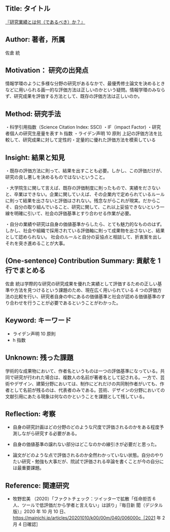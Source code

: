 ## Title: タイトル

[『研究業績とは何（であるべき）か？』](http://www.iii.u-tokyo.ac.jp/manage/wp-content/uploads/2021/03/100_2.pdf)

## Author: 著者，所属

佐倉 統

## Motivation： 研究の出発点

情報学環のように多様な分野の研究があるなかで、最優秀修士論文を決めるときなどに用いられる画一的な評価方法は正しいのかという疑問。情報学環のみならず、研究成果を評価する方法として、既存の評価方法は正しいのか。

## Method: 研究手法

・科学引用指数（Science Citation Index: SSCI)
・IF（impact Factor)
・研究者個人の研究生産量を表す h 指数
・ライデン声明 10 原則
上記の評価方法を比較して、研究成果に対して定性的・定量的に優れた評価方法を模索している

## Insight: 結果と知見

・既存の評価方法に則って、結果を出すことも必要。しかし、この評価だけが、研究の良し悪しを決めるものではないということ。

・大学院生に関して言えば、既存の評価制度に則ったもので、実績をださないと、卒業はできない。企業に関していえば、その企業内で定められているルールに則って結果を出さないと評価はされない。残念ながらこれが現実。だからこそ、自分の取り組んでいること、研究に関して、これ以上妥協できないという一線を明確に引いて、社会の評価基準とすり合わせる作業が必要。

・自分の業績や研究は自身の価値基準からしたら、とても魅力的なもののはず。しかし、社会や組織で採用されている評価軸に則って成果物を出さないと、結果として認められない。
社会のルールと自分の妥協点と相談して、折衷案を出しそれを突き進めることが大事。

## (One-sentence) Contribution Summary: 貢献を 1 行でまとめる

佐倉 統は学際的な研究の研究成果を優れた実績として評価するための正しい基準や方法を見つけるという課題のため、現在広く用いられている 4 つの評価方法の比較を行い、研究者自身の中にあるの価値基準と社会が認める価値基準のすり合わせを行うことが必要であるということがわかった。

## Keyword: キーワード

- ライデン声明 10 原則
- h 指数

## Unknown: 残った課題

学術的な成果物において、作者名というものは一つの評価基準になっている。共同で研究が行われた場合は、複数人の名前が著者名として記される。一方で、芸術やデザイン、建築分野においては、制作にどれだけの共同制作者がいても、作者として名前が残るのは、代表者のみである。芸術、デザインの分野においての文献引用にあたる現象は何なのかということを課題として残している。

## Reflection: 考察

- 自身の研究計画はどの分野のどのような尺度で評価されるのかをある程度予測しながら研究する必要がある。

- 自身の価値基準の譲れない部分はどこなのかの線引きが必要だと思った。

- 論文がどのような点で評価されるのか全然わかっていない状態。自分のやりたい研究・勉強も大事だが、院試で評価される卒論を書くことが今の自分には最重要課題。

## Reference: 関連研究

- 牧野宏美 （2020）「ファクトチェック：ツイッターで拡散「任命拒否 6 人、ツールで低評価だから学者と言えない」は誤り」『毎日新
  聞（デジタル版）』2020 年 10 月 10 日、https://mainichi.jp/articles/20201010/k00/00m/040/006000c［2021 年 2 月 4 日確認］
